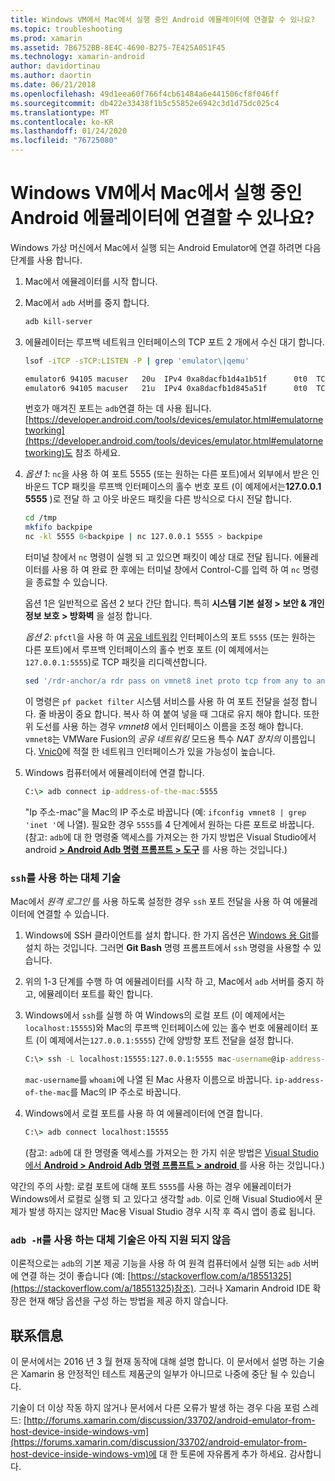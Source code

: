 ```yaml
---
title: Windows VM에서 Mac에서 실행 중인 Android 에뮬레이터에 연결할 수 있나요?
ms.topic: troubleshooting
ms.prod: xamarin
ms.assetid: 7B6752BB-8E4C-4690-B275-7E425A051F45
ms.technology: xamarin-android
author: davidortinau
ms.author: daortin
ms.date: 06/21/2018
ms.openlocfilehash: 49d1eea60f766f4cb61484a6e441506cf8f046ff
ms.sourcegitcommit: db422e33438f1b5c55852e6942c3d1d75dc025c4
ms.translationtype: MT
ms.contentlocale: ko-KR
ms.lasthandoff: 01/24/2020
ms.locfileid: "76725080"
---
```

# <a name="is-it-possible-to-connect-to-android-emulators-running-on-a-mac-from-a-windows-vm"></a>Windows VM에서 Mac에서 실행 중인 Android 에뮬레이터에 연결할 수 있나요?

Windows 가상 머신에서 Mac에서 실행 되는 Android Emulator에 연결 하려면 다음 단계를 사용 합니다.

1. Mac에서 에뮬레이터를 시작 합니다.

2. Mac에서 `adb` 서버를 중지 합니다.

    ```bash
    adb kill-server
    ```

3. 에뮬레이터는 루프백 네트워크 인터페이스의 TCP 포트 2 개에서 수신 대기 합니다.

    ```bash
    lsof -iTCP -sTCP:LISTEN -P | grep 'emulator\|qemu'

    emulator6 94105 macuser   20u  IPv4 0xa8dacfb1d4a1b51f      0t0  TCP localhost:5555 (LISTEN)
    emulator6 94105 macuser   21u  IPv4 0xa8dacfb1d845a51f      0t0  TCP localhost:5554 (LISTEN)
    ```

    번호가 매겨진 포트는 `adb`연결 하는 데 사용 됩니다. [https://developer.android.com/tools/devices/emulator.html#emulatornetworking](https://developer.android.com/tools/devices/emulator.html#emulatornetworking)도 참조 하세요.

4. _옵션 1_: `nc`을 사용 하 여 포트 5555 (또는 원하는 다른 포트)에서 외부에서 받은 인바운드 TCP 패킷을 루프백 인터페이스의 홀수 번호 포트 (이 예제에서는**127.0.0.1 5555** )로 전달 하 고 아웃 바운드 패킷을 다른 방식으로 다시 전달 합니다.

    ```bash
    cd /tmp
    mkfifo backpipe
    nc -kl 5555 0<backpipe | nc 127.0.0.1 5555 > backpipe
    ```

    터미널 창에서 `nc` 명령이 실행 되 고 있으면 패킷이 예상 대로 전달 됩니다. 에뮬레이터를 사용 하 여 완료 한 후에는 터미널 창에서 Control-C를 입력 하 여 `nc` 명령을 종료할 수 있습니다.

    옵션 1은 일반적으로 옵션 2 보다 간단 합니다. 특히 **시스템 기본 설정 > 보안 & 개인 정보 보호 > 방화벽** 을 설정 합니다.

    _옵션 2_: `pfctl`을 사용 하 여 [공유 네트워킹](https://kb.parallels.com/en/4948) 인터페이스의 포트 `5555` (또는 원하는 다른 포트)에서 루프백 인터페이스의 홀수 번호 포트 (이 예제에서는`127.0.0.1:5555`)로 TCP 패킷을 리디렉션합니다.

    ```bash
    sed '/rdr-anchor/a rdr pass on vmnet8 inet proto tcp from any to any port 5555 -> 127.0.0.1 port 5555' /etc/pf.conf | sudo pfctl -ef -
    ```

    이 명령은 `pf packet filter` 시스템 서비스를 사용 하 여 포트 전달을 설정 합니다. 줄 바꿈이 중요 합니다. 복사 하 여 붙여 넣을 때 그대로 유지 해야 합니다. 또한 위 도선를 사용 하는 경우 *vmnet8* 에서 인터페이스 이름을 조정 해야 합니다. `vmnet8`는 VMWare Fusion의 *공유 네트워킹* 모드용 특수 *NAT 장치의* 이름입니다. [Vnic0](https://download.parallels.com/doc/psbm/en/Parallels_Server_Bare_Metal_Users_Guide/29258.htm)에 적절 한 네트워크 인터페이스가 있을 가능성이 높습니다.

5. Windows 컴퓨터에서 에뮬레이터에 연결 합니다.

    ```cmd
    C:\> adb connect ip-address-of-the-mac:5555
    ```

    "Ip 주소-mac"을 Mac의 IP 주소로 바꿉니다 (예: `ifconfig vmnet8 | grep 'inet '`에 나열). 필요한 경우 `5555`를 4 단계에서 원하는 다른 포트로 바꿉니다\. (참고: `adb`에 대 한 명령줄 액세스를 가져오는 한 가지 방법은 Visual Studio에서 android [ **> Android Adb 명령 프롬프트 > 도구**](~/cross-platform/troubleshooting/questions/version-logs.md#adb-logcat) 를 사용 하는 것입니다.)

### <a name="alternate-technique-using-ssh"></a>`ssh`를 사용 하는 대체 기술

Mac에서 _원격 로그인_ 를 사용 하도록 설정한 경우 `ssh` 포트 전달을 사용 하 여 에뮬레이터에 연결할 수 있습니다.

1. Windows에 SSH 클라이언트를 설치 합니다. 한 가지 옵션은 [Windows 용 Git](https://git-for-windows.github.io/)를 설치 하는 것입니다. 그러면 **Git Bash** 명령 프롬프트에서 `ssh` 명령을 사용할 수 있습니다.

2. 위의 1-3 단계를 수행 하 여 에뮬레이터를 시작 하 고, Mac에서 `adb` 서버를 중지 하 고, 에뮬레이터 포트를 확인 합니다.

3. Windows에서 `ssh`를 실행 하 여 Windows의 로컬 포트 (이 예제에서는`localhost:15555`)와 Mac의 루프백 인터페이스에 있는 홀수 번호 에뮬레이터 포트 (이 예제에서는`127.0.0.1:5555`) 간에 양방향 포트 전달을 설정 합니다.

    ```cmd
    C:\> ssh -L localhost:15555:127.0.0.1:5555 mac-username@ip-address-of-the-mac
    ```

    `mac-username`를 `whoami`에 나열 된 Mac 사용자 이름으로 바꿉니다. `ip-address-of-the-mac`를 Mac의 IP 주소로 바꿉니다.

4. Windows에서 로컬 포트를 사용 하 여 에뮬레이터에 연결 합니다.

    ```cmd
    C:\> adb connect localhost:15555
    ```

    (참고: `adb`에 대 한 명령줄 액세스를 가져오는 한 가지 쉬운 방법은 [Visual Studio에서 **Android > Android Adb 명령 프롬프트 > android** ](~/cross-platform/troubleshooting/questions/version-logs.md#adb-logcat)를 사용 하는 것입니다.)

약간의 주의 사항: 로컬 포트에 대해 포트 `5555`를 사용 하는 경우 에뮬레이터가 Windows에서 로컬로 실행 되 고 있다고 생각할 `adb`. 이로 인해 Visual Studio에서 문제가 발생 하지는 않지만 Mac용 Visual Studio 경우 시작 후 즉시 앱이 종료 됩니다.

### <a name="alternate-technique-using-adb--h-is-not-yet-supported"></a>`adb -H`를 사용 하는 대체 기술은 아직 지원 되지 않음

이론적으로는 `adb`의 기본 제공 기능을 사용 하 여 원격 컴퓨터에서 실행 되는 `adb` 서버에 연결 하는 것이 좋습니다 (예: [https://stackoverflow.com/a/18551325](https://stackoverflow.com/a/18551325)참조).
그러나 Xamarin Android IDE 확장은 현재 해당 옵션을 구성 하는 방법을 제공 하지 않습니다.

## <a name="contact-information"></a>联系信息

이 문서에서는 2016 년 3 월 현재 동작에 대해 설명 합니다. 이 문서에서 설명 하는 기술은 Xamarin 용 안정적인 테스트 제품군의 일부가 아니므로 나중에 중단 될 수 있습니다.

기술이 더 이상 작동 하지 않거나 문서에서 다른 오류가 발생 하는 경우 다음 포럼 스레드: [http://forums.xamarin.com/discussion/33702/android-emulator-from-host-device-inside-windows-vm](https://forums.xamarin.com/discussion/33702/android-emulator-from-host-device-inside-windows-vm)에 대 한 토론에 자유롭게 추가 하세요.
감사합니다.
